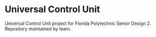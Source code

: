 # Universal Control Unit
Universal Control Unit project for Florida Polytechnic Senior Design 2. Repository maintained by team.
